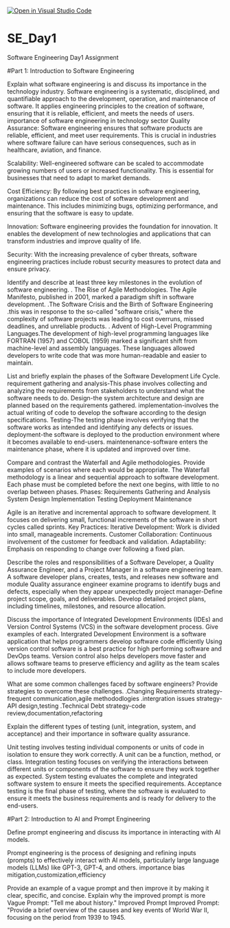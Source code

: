 [![Open in Visual Studio Code](https://classroom.github.com/assets/open-in-vscode-2e0aaae1b6195c2367325f4f02e2d04e9abb55f0b24a779b69b11b9e10269abc.svg)](https://classroom.github.com/online_ide?assignment_repo_id=18370872&assignment_repo_type=AssignmentRepo)
# SE_Day1
Software Engineering Day1 Assignment

#Part 1: Introduction to Software Engineering


Explain what software engineering is and discuss its importance in the technology industry.
Software engineering is a systematic, disciplined, and quantifiable approach to the development, operation, and maintenance of software. It applies engineering principles to the creation of software, ensuring that it is reliable, efficient, and meets the needs of users.
importance of software engineering in technology sector
Quality Assurance: Software engineering ensures that software products are reliable, efficient, and meet user requirements. This is crucial in industries where software failure can have serious consequences, such as in healthcare, aviation, and finance.

Scalability: Well-engineered software can be scaled to accommodate growing numbers of users or increased functionality. This is essential for businesses that need to adapt to market demands.

Cost Efficiency: By following best practices in software engineering, organizations can reduce the cost of software development and maintenance. This includes minimizing bugs, optimizing performance, and ensuring that the software is easy to update.

Innovation: Software engineering provides the foundation for innovation. It enables the development of new technologies and applications that can transform industries and improve quality of life.

Security: With the increasing prevalence of cyber threats, software engineering practices include robust security measures to protect data and ensure privacy.

Identify and describe at least three key milestones in the evolution of software engineering.
. The Rise of Agile Methodologies. The Agile Manifesto, published in 2001, marked a paradigm shift in software development. 
.The Software Crisis and the Birth of Software Engineering .this was in response to the so-called "software crisis," where the complexity of software projects was leading to cost overruns, missed deadlines, and unreliable products.
. Advent of High-Level Programming Languages.The development of high-level programming languages like FORTRAN (1957) and COBOL (1959) marked a significant shift from machine-level and assembly languages. These languages allowed developers to write code that was more human-readable and easier to maintain.

List and briefly explain the phases of the Software Development Life Cycle.
requirement gathering and analysis-This phase involves collecting and analyzing the requirements from stakeholders to understand what the software needs to do.
Design-the system architecture and design are planned based on the requirements gathered.
implementation-involves the actual writing of code to develop the software according to the design specifications.
Testing-The testing phase involves verifying that the software works as intended and identifying any defects or issues.
deployment-the software is deployed to the production environment where it becomes available to end-users.
maintenenance-software enters the maintenance phase, where it is updated and improved over time.

Compare and contrast the Waterfall and Agile methodologies. Provide examples of scenarios where each would be appropriate.
The Waterfall methodology is a linear and sequential approach to software development. Each phase must be completed before the next one begins, with little to no overlap between phases.
Phases:
Requirements Gathering and Analysis
System Design
Implementation
Testing
Deployment
Maintenance

 Agile is an iterative and incremental approach to software development. It focuses on delivering small, functional increments of the software in short cycles called sprints.
Key Practices:
Iterative Development: Work is divided into small, manageable increments.
Customer Collaboration: Continuous involvement of the customer for feedback and validation.
Adaptability: Emphasis on responding to change over following a fixed plan.

Describe the roles and responsibilities of a Software Developer, a Quality Assurance Engineer, and a Project Manager in a software engineering team.
A software developer plans, creates, tests, and releases new software and module
Quality assurance engineer examine programs to identify bugs and defects, especially when they appear unexpectedly
project manager-Define project scope, goals, and deliverables.
Develop detailed project plans, including timelines, milestones, and resource allocation.

Discuss the importance of Integrated Development Environments (IDEs) and Version Control Systems (VCS) in the software development process. Give examples of each.
Intergrated Development Environment is a software application that helps programmers develop software code efficiently
Using version control software is a best practice for high performing software and DevOps teams. Version control also helps developers move faster and allows software teams to preserve efficiency and agility as the team scales to include more developers.

What are some common challenges faced by software engineers? Provide strategies to overcome these challenges.
.Changing Requirements
strategy-frequent communication,agile methododlogies
.intergration issues
strategy-API design,testing
.Technical Debt
strategy-code review,documentation,refactoring

Explain the different types of testing (unit, integration, system, and acceptance) and their importance in software quality assurance.

Unit testing involves testing individual components or units of code in isolation to ensure they work correctly. A unit can be a function, method, or class.
Integration testing focuses on verifying the interactions between different units or components of the software to ensure they work together as expected.
System testing evaluates the complete and integrated software system to ensure it meets the specified requirements.
Acceptance testing is the final phase of testing, where the software is evaluated to ensure it meets the business requirements and is ready for delivery to the end-users.

#Part 2: Introduction to AI and Prompt Engineering


Define prompt engineering and discuss its importance in interacting with AI models.

Prompt engineering is the process of designing and refining inputs (prompts) to effectively interact with AI models, particularly large language models (LLMs) like GPT-3, GPT-4, and others. 
importance
bias mitigation,customization,efficiency

Provide an example of a vague prompt and then improve it by making it clear, specific, and concise. Explain why the improved prompt is more Vague
Prompt: "Tell me about history."
Improved Prompt
Improved Prompt: "Provide a brief overview of the causes and key events of World War II, focusing on the period from 1939 to 1945.
